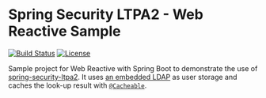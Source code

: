 # Spring Security LTPA2 - Web Reactive Sample

[![Build Status](https://travis-ci.com/sephiroth-j/spring-security-ltpa2-reactive-sample.svg?branch=master)](https://travis-ci.com/sephiroth-j/spring-security-ltpa2-reactive-sample) [![License](https://img.shields.io/badge/License-Apache%202.0-blue.svg)](https://opensource.org/licenses/Apache-2.0)

Sample project for Web Reactive with Spring Boot to demonstrate the use of [spring-security-ltpa2](https://github.com/sephiroth-j/spring-security-ltpa2-core). It uses [an embedded LDAP](https://docs.spring.io/spring-boot/docs/2.7.x/reference/htmlsingle/#boot-features-ldap-embedded) as user storage and caches the look-up result with [`@Cacheable`](https://docs.spring.io/spring-boot/docs/2.7.x/reference/htmlsingle/#io.caching).
